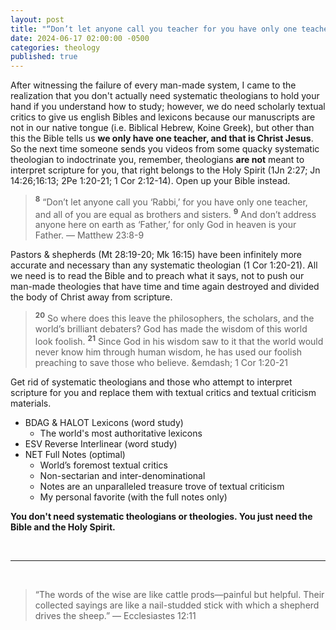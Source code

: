 ```yaml
---
layout: post
title: "“Don’t let anyone call you teacher for you have only one teacher Jesus Christ, and all of you are equal as brothers” — Paraphrase of The Apostle Matthew... It's time for you to take your head out of the theological sand." 
date: 2024-06-17 02:00:00 -0500
categories: theology
published: true
---
```


After witnessing the failure of every man-made system, I came to the realization that you don't actually need systematic theologians to hold your hand if you understand how to study; however, we do need scholarly textual critics to give us english Bibles and lexicons because our manuscripts are not in our native tongue (i.e. Biblical Hebrew, Koine Greek), but other than this the Bible tells us **we only have one teacher, and that is Christ Jesus**. So the next time someone sends you videos from some quacky systematic theologian to indoctrinate you, remember, theologians **are not** meant to interpret scripture for you, that right belongs to the Holy Spirit (1Jn 2:27; Jn 14:26;16:13; 2Pe 1:20-21; 1 Cor 2:12-14). Open up your Bible instead.

> <sup style="font-weight:bold">8</sup> “Don’t let anyone call you ‘Rabbi,’ for you have only one teacher, and all of you are equal as brothers and sisters. <sup style="font-weight:bold">9</sup> And don’t address anyone here on earth as ‘Father,’ for only God in heaven is your Father. &mdash; Matthew 23:8-9

Pastors & shepherds (Mt 28:19-20; Mk 16:15) have been infinitely more accurate and necessary than any systematic theologian (1 Cor 1:20-21). All we need is to read the Bible and to preach what it says, not to push our man-made theologies that have time and time again destroyed and divided the body of Christ away from scripture.

> <sup style="font-weight:bold">20</sup> So where does this leave the philosophers, the scholars, and the world’s brilliant debaters? God has made the wisdom of this world look foolish. <sup style="font-weight:bold">21</sup> Since God in his wisdom saw to it that the world would never know him through human wisdom, he has used our foolish preaching to save those who believe. &emdash; 1 Cor 1:20-21

<!-- I recommend an accurate Bible that is closest to the original autograph, like ESV Study Bible (literal), NET Full Notes (optimal), NLT Filament (dynamic & meaning based). I then recommend The English-Greek Reverse Interlinear New Testament: English Standard Version (ESV) and the lexicon like BDAG, the worlds most authoritative Greek lexicon to understand the meaning of the Greek words in the new testament, and HALOT to understand biblical hebrew in the old testament. -->

Get rid of systematic theologians and those who attempt to interpret scripture for you and replace them with textual critics and textual criticism materials.
- BDAG & HALOT Lexicons (word study)
    - The world's most authoritative lexicons
- ESV Reverse Interlinear (word study)
- NET Full Notes (optimal)
    - World’s foremost textual critics
    - Non-sectarian and inter-denominational
    - Notes are an unparalleled treasure trove of textual criticism
    - My personal favorite (with the full notes only)

**You don't need systematic theologians or theologies. You just need the Bible and the Holy Spirit.**

<br>

---

<br>

> “The words of the wise are like cattle prods—painful but helpful. Their collected sayings are like a nail-studded stick with which a shepherd drives the sheep.” ― Ecclesiastes 12:11

<script>
    var refTagger = {
        settings: {
            bibleVersion: 'NLT'
        }
    }; 

    (function(d, t) {
        var n=d.querySelector('[nonce]');
        refTagger.settings.nonce = n && (n.nonce||n.getAttribute('nonce'));
        var g = d.createElement(t), s = d.getElementsByTagName(t)[0];
        g.src = 'https://api.reftagger.com/v2/RefTagger.js';
        g.nonce = refTagger.settings.nonce;
        s.parentNode.insertBefore(g, s);
    }(document, 'script'));
</script>